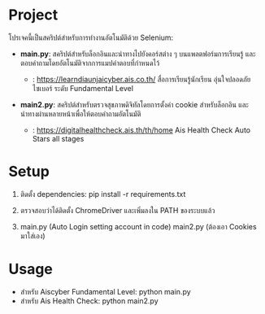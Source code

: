 # Project

โปรเจคนี้เป็นสคริปต์สำหรับการทำงานอัตโนมัติด้วย Selenium:

- **main.py**: สคริปต์สำหรับล็อกอินและนำทางไปยังคอร์สต่าง ๆ บนแพลตฟอร์มการเรียนรู้ และตอบคำถามโดยอัตโนมัติจากการแมปคำตอบที่กำหนดไว้

  - : https://learndiaunjaicyber.ais.co.th/ สื่อการเรียนรู้นักเรียน อุ่นใจปลอดภัยไซเบอร์ ระดับ Fundamental Level

- **main2.py**: สคริปต์สำหรับตรวจสุขภาพดิจิทัลโดยการตั้งค่า cookie สำหรับล็อกอิน และนำทางผ่านหลายหน้าเพื่อให้ตอบคำถามอัตโนมัติ
  - : https://digitalhealthcheck.ais.th/th/home Ais Health Check Auto Stars all stages

# Setup

1. ติดตั้ง dependencies:
   pip install -r requirements.txt
2. ตรวจสอบว่าได้ติดตั้ง ChromeDriver และเพิ่มลงใน PATH ของระบบแล้ว

3. main.py (Auto Login setting account in code)
   main2.py (ต้องเอา Cookies มาใส่เอง)

# Usage

- สำหรับ Aiscyber Fundamental Level:
  python main.py
- สำหรับ Ais Health Check:
  python main2.py
